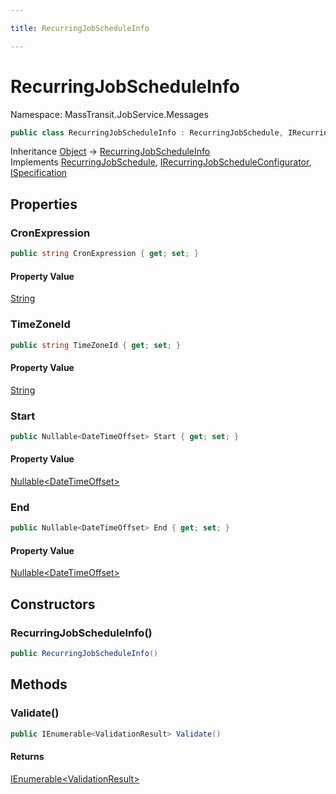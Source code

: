 ```yaml
---

title: RecurringJobScheduleInfo

---
```


# RecurringJobScheduleInfo

Namespace: MassTransit.JobService.Messages

```csharp
public class RecurringJobScheduleInfo : RecurringJobSchedule, IRecurringJobScheduleConfigurator, ISpecification
```

Inheritance [Object](https://learn.microsoft.com/en-us/dotnet/api/system.object) → [RecurringJobScheduleInfo](../masstransit-jobservice-messages/recurringjobscheduleinfo)<br/>
Implements [RecurringJobSchedule](../../masstransit-abstractions/masstransit-contracts-jobservice/recurringjobschedule), [IRecurringJobScheduleConfigurator](../masstransit/irecurringjobscheduleconfigurator), [ISpecification](../../masstransit-abstractions/masstransit/ispecification)

## Properties

### **CronExpression**

```csharp
public string CronExpression { get; set; }
```

#### Property Value

[String](https://learn.microsoft.com/en-us/dotnet/api/system.string)<br/>

### **TimeZoneId**

```csharp
public string TimeZoneId { get; set; }
```

#### Property Value

[String](https://learn.microsoft.com/en-us/dotnet/api/system.string)<br/>

### **Start**

```csharp
public Nullable<DateTimeOffset> Start { get; set; }
```

#### Property Value

[Nullable\<DateTimeOffset\>](https://learn.microsoft.com/en-us/dotnet/api/system.nullable-1)<br/>

### **End**

```csharp
public Nullable<DateTimeOffset> End { get; set; }
```

#### Property Value

[Nullable\<DateTimeOffset\>](https://learn.microsoft.com/en-us/dotnet/api/system.nullable-1)<br/>

## Constructors

### **RecurringJobScheduleInfo()**

```csharp
public RecurringJobScheduleInfo()
```

## Methods

### **Validate()**

```csharp
public IEnumerable<ValidationResult> Validate()
```

#### Returns

[IEnumerable\<ValidationResult\>](https://learn.microsoft.com/en-us/dotnet/api/system.collections.generic.ienumerable-1)<br/>
